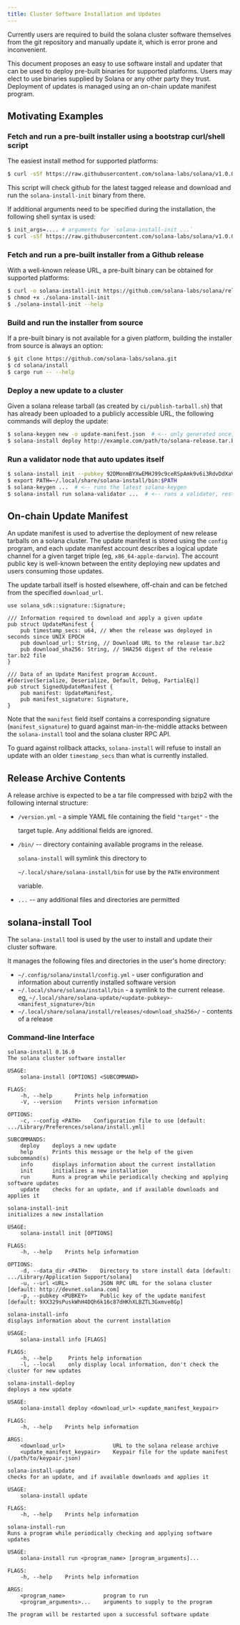 ```yaml
---
title: Cluster Software Installation and Updates
---
```


Currently users are required to build the solana cluster software themselves from the git repository and manually update it, which is error prone and inconvenient.

This document proposes an easy to use software install and updater that can be used to deploy pre-built binaries for supported platforms. Users may elect to use binaries supplied by Solana or any other party they trust. Deployment of updates is managed using an on-chain update manifest program.

## Motivating Examples

### Fetch and run a pre-built installer using a bootstrap curl/shell script

The easiest install method for supported platforms:

```bash
$ curl -sSf https://raw.githubusercontent.com/solana-labs/solana/v1.0.0/install/solana-install-init.sh | sh
```

This script will check github for the latest tagged release and download and run the `solana-install-init` binary from there.

If additional arguments need to be specified during the installation, the following shell syntax is used:

```bash
$ init_args=.... # arguments for `solana-install-init ...`
$ curl -sSf https://raw.githubusercontent.com/solana-labs/solana/v1.0.0/install/solana-install-init.sh | sh -s - ${init_args}
```

### Fetch and run a pre-built installer from a Github release

With a well-known release URL, a pre-built binary can be obtained for supported platforms:

```bash
$ curl -o solana-install-init https://github.com/solana-labs/solana/releases/download/v1.0.0/solana-install-init-x86_64-apple-darwin
$ chmod +x ./solana-install-init
$ ./solana-install-init --help
```

### Build and run the installer from source

If a pre-built binary is not available for a given platform, building the installer from source is always an option:

```bash
$ git clone https://github.com/solana-labs/solana.git
$ cd solana/install
$ cargo run -- --help
```

### Deploy a new update to a cluster

Given a solana release tarball \(as created by `ci/publish-tarball.sh`\) that has already been uploaded to a publicly accessible URL, the following commands will deploy the update:

```bash
$ solana-keygen new -o update-manifest.json  # <-- only generated once, the public key is shared with users
$ solana-install deploy http://example.com/path/to/solana-release.tar.bz2 update-manifest.json
```

### Run a validator node that auto updates itself

```bash
$ solana-install init --pubkey 92DMonmBYXwEMHJ99c9ceRSpAmk9v6i3RdvDdXaVcrfj  # <-- pubkey is obtained from whoever is deploying the updates
$ export PATH=~/.local/share/solana-install/bin:$PATH
$ solana-keygen ...  # <-- runs the latest solana-keygen
$ solana-install run solana-validator ...  # <-- runs a validator, restarting it as necesary when an update is applied
```

## On-chain Update Manifest

An update manifest is used to advertise the deployment of new release tarballs on a solana cluster. The update manifest is stored using the `config` program, and each update manifest account describes a logical update channel for a given target triple \(eg, `x86_64-apple-darwin`\). The account public key is well-known between the entity deploying new updates and users consuming those updates.

The update tarball itself is hosted elsewhere, off-chain and can be fetched from the specified `download_url`.

```text
use solana_sdk::signature::Signature;

/// Information required to download and apply a given update
pub struct UpdateManifest {
    pub timestamp_secs: u64, // When the release was deployed in seconds since UNIX EPOCH
    pub download_url: String, // Download URL to the release tar.bz2
    pub download_sha256: String, // SHA256 digest of the release tar.bz2 file
}

/// Data of an Update Manifest program Account.
#[derive(Serialize, Deserialize, Default, Debug, PartialEq)]
pub struct SignedUpdateManifest {
    pub manifest: UpdateManifest,
    pub manifest_signature: Signature,
}
```

Note that the `manifest` field itself contains a corresponding signature \(`manifest_signature`\) to guard against man-in-the-middle attacks between the `solana-install` tool and the solana cluster RPC API.

To guard against rollback attacks, `solana-install` will refuse to install an update with an older `timestamp_secs` than what is currently installed.

## Release Archive Contents

A release archive is expected to be a tar file compressed with bzip2 with the following internal structure:

- `/version.yml` - a simple YAML file containing the field `"target"` - the

  target tuple. Any additional fields are ignored.

- `/bin/` -- directory containing available programs in the release.

  `solana-install` will symlink this directory to

  `~/.local/share/solana-install/bin` for use by the `PATH` environment

  variable.

- `...` -- any additional files and directories are permitted

## solana-install Tool

The `solana-install` tool is used by the user to install and update their cluster software.

It manages the following files and directories in the user's home directory:

- `~/.config/solana/install/config.yml` - user configuration and information about currently installed software version
- `~/.local/share/solana/install/bin` - a symlink to the current release. eg, `~/.local/share/solana-update/<update-pubkey>-<manifest_signature>/bin`
- `~/.local/share/solana/install/releases/<download_sha256>/` - contents of a release

### Command-line Interface

```text
solana-install 0.16.0
The solana cluster software installer

USAGE:
    solana-install [OPTIONS] <SUBCOMMAND>

FLAGS:
    -h, --help       Prints help information
    -V, --version    Prints version information

OPTIONS:
    -c, --config <PATH>    Configuration file to use [default: .../Library/Preferences/solana/install.yml]

SUBCOMMANDS:
    deploy    deploys a new update
    help      Prints this message or the help of the given subcommand(s)
    info      displays information about the current installation
    init      initializes a new installation
    run       Runs a program while periodically checking and applying software updates
    update    checks for an update, and if available downloads and applies it
```

```text
solana-install-init
initializes a new installation

USAGE:
    solana-install init [OPTIONS]

FLAGS:
    -h, --help    Prints help information

OPTIONS:
    -d, --data_dir <PATH>    Directory to store install data [default: .../Library/Application Support/solana]
    -u, --url <URL>          JSON RPC URL for the solana cluster [default: http://devnet.solana.com]
    -p, --pubkey <PUBKEY>    Public key of the update manifest [default: 9XX329sPuskWhH4DQh6k16c87dHKhXLBZTL3Gxmve8Gp]
```

```text
solana-install-info
displays information about the current installation

USAGE:
    solana-install info [FLAGS]

FLAGS:
    -h, --help     Prints help information
    -l, --local    only display local information, don't check the cluster for new updates
```

```text
solana-install-deploy
deploys a new update

USAGE:
    solana-install deploy <download_url> <update_manifest_keypair>

FLAGS:
    -h, --help    Prints help information

ARGS:
    <download_url>               URL to the solana release archive
    <update_manifest_keypair>    Keypair file for the update manifest (/path/to/keypair.json)
```

```text
solana-install-update
checks for an update, and if available downloads and applies it

USAGE:
    solana-install update

FLAGS:
    -h, --help    Prints help information
```

```text
solana-install-run
Runs a program while periodically checking and applying software updates

USAGE:
    solana-install run <program_name> [program_arguments]...

FLAGS:
    -h, --help    Prints help information

ARGS:
    <program_name>            program to run
    <program_arguments>...    arguments to supply to the program

The program will be restarted upon a successful software update
```
